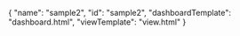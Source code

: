 {
  "name": "sample2",
  "id": "sample2",
  "dashboardTemplate": "dashboard.html",
  "viewTemplate": "view.html"
}

